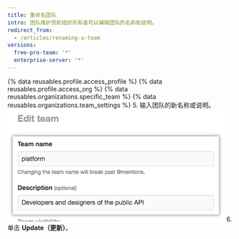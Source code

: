 ```yaml
---
title: 重命名团队
intro: 团队维护员和组织所有者可以编辑团队的名称和说明。
redirect_from:
  - /articles/renaming-a-team
versions:
  free-pro-team: '*'
  enterprise-server: '*'
---
```


{% data reusables.profile.access_profile %}
{% data reusables.profile.access_org %}
{% data reusables.organizations.specific_team %}
{% data reusables.organizations.team_settings %}
5. 输入团队的新名称或说明。 ![团队名称和说明的字段](/assets/images/help/teams/team-name-description.png)
6. 单击 **Update（更新）**。
